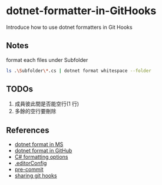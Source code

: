 # dotnet-formatter-in-GitHooks

Introduce how to use dotnet formatters in Git Hooks

## Notes

format each files under Subfolder

```bash
ls .\Subfolder\*.cs | dotnet format whitespace --folder 
```

## TODOs

1. 成員彼此間是否能空行(1 行)
2. 多餘的空行要刪除

## References

- [dotnet format in MS](https://learn.microsoft.com/en-us/dotnet/core/tools/dotnet-format)
- [dotnet format in GitHub](https://github.com/dotnet/format)
- [C# formatting options](https://learn.microsoft.com/en-us/dotnet/fundamentals/code-analysis/style-rules/csharp-formatting-options)
- [.editorConfig](https://learn.microsoft.com/en-us/dotnet/fundamentals/code-analysis/configuration-files#editorconfig)
- [pre-commit](https://prettier.io/docs/en/precommit.html)
- [sharing git hooks](https://mranderson.nl/2020/10/25/how-to-share-git-hooks/)
